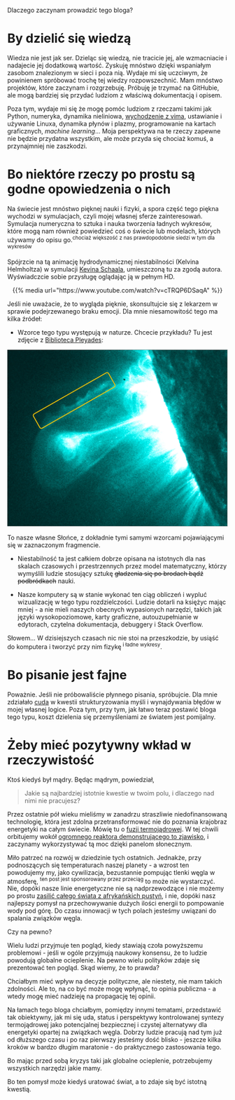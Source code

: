 <!--
.. title: Słowem wstępu
.. slug: an-introduction
.. date: 2017-06-30 09:49:08 UTC+02:00
.. tags: 
.. category: 
.. link: 
.. description: 
.. type: text
-->

Dlaczego zaczynam prowadzić tego bloga?

# By dzielić się wiedzą
Wiedza nie jest jak ser. Dzieląc się wiedzą, nie tracicie jej, ale wzmacniacie i nadajecie jej dodatkową wartość.
Zyskuję mnóstwo dzięki wspaniałym zasobom znalezionym w sieci i poza nią. Wydaje mi się uczciwym, że
powinienem spróbować trochę tej wiedzy rozpowszechnić. Mam mnóstwo projektów, które zaczynam i rozgrzebuję.
Próbuję je trzymać na GitHubie, ale mogą bardziej się przydać ludziom z właściwą dokumentacją i opisem.


Poza tym, wydaje mi się że mogę pomóc ludziom z rzeczami takimi jak Python, numeryka, dynamika nieliniowa,
[wychodzenie z vima](https://stackoverflow.com/questions/11828270/how-to-exit-the-vim-editor),
ustawianie i używanie Linuxa, dynamika płynów i plazmy, programowanie na kartach graficznych, *machine learning*...
Moja perspektywa na te rzeczy zapewne nie będzie przydatna wszystkim, ale może przyda się chociaż komuś, a przynajmniej
nie zaszkodzi.

# Bo niektóre rzeczy po prostu są godne opowiedzenia o nich

Na świecie jest mnóstwo pięknej nauki i fizyki, a spora część tego piękna wychodzi w symulacjach, czyli mojej własnej sferze zainteresowań.
Symulacja numeryczna to sztuka i nauka tworzenia ładnych wykresów, które mogą nam również powiedzieć coś o świecie lub modelach, których używamy do opisu go.<sup>chociaż większość z nas prawdopodobnie siedzi w tym dla wykresów</sup>

Spójrzcie na tą animację hydrodynamicznej niestabilności (Kelvina Helmholtza) w symulacji [Kevina Schaala](http://www.kmschaal.de/), umieszczoną tu za zgodą autora.
Wyświadczcie sobie przysługę oglądając ją w pełnym HD.

<center>{{% media url="https://www.youtube.com/watch?v=cTRQP6DSaqA" %}}</center>

Jeśli nie uważacie, że to wygląda pięknie, skonsultujcie się z lekarzem w sprawie podejrzewanego braku emocji. Dla mnie niesamowitość tego ma kilka źródeł:
* Wzorce tego typu występują w naturze. Chcecie przykładu? Tu jest zdjęcie z [Biblioteca Pleyades](https://www.bibliotecapleyades.net/ciencia/ciencia_sol47.htm):
<center> <img src="/images/solar-kelvin-helmholtz.jpg" width="700"/> </center>

To nasze własne Słońce, z dokładnie tymi samymi wzorcami pojawiającymi się w zaznaczonym fragmencie.

* Niestabilność ta jest całkiem dobrze opisana na istotnych dla nas skalach czasowych i przestrzennych przez model matematyczny, którzy wymyślili ludzie stosujący sztukę ~~gładzenia się po brodach bądź podbródkach~~ nauki.

* Nasze komputery są w stanie wykonać ten ciąg obliczeń i wypluć wizualizację w tego typu rozdzielczości. Ludzie dotarli na księżyc mając mniej - a nie mieli naszych obecnych wypasionych narzędzi, takich jak
języki wysokopoziomowe, karty graficzne, autouzupełnianie w edytorach, czytelna dokumentacja, debuggery i Stack Overflow.

Słowem... W dzisiejszych czasach nic nie stoi na przeszkodzie, by usiąść do komputera i tworzyć przy nim fizykę<sup> i ładne wykresy</sup>.

# Bo pisanie jest fajne

Poważnie. Jeśli nie próbowaliście płynnego pisania, spróbujcie. Dla mnie zdziałało [cuda](https://en.wikipedia.org/wiki/CUDA)
w kwestii strukturyzowania myśli i wynajdywania błędów w mojej własnej logice.
Poza tym, przy tym, jak łatwo teraz postawić bloga tego typu, koszt dzielenia się przemyśleniami
ze światem jest pomijalny.

# Żeby mieć pozytywny wkład w rzeczywistość

Ktoś kiedyś był mądry. Będąc mądrym, powiedział,

> Jakie są najbardziej istotnie kwestie w twoim polu, i dlaczego nad nimi nie pracujesz?

Przez ostatnie pół wieku mieliśmy w zanadrzu straszliwie niedofinansowaną technologię, która jest zdolna
przetransformować nie do poznania krajobraz energetyki na całym świecie. Mówię tu o [fuzji termojądrowej](https://pl.wikipedia.org/wiki/Kontrolowana_synteza_termoj%C4%85drowa). W tej chwili orbitujemy
wokół [ogromnego reaktora demonstrującego to zjawisko](https://pl.wikipedia.org/wiki/S%C5%82o%C5%84ce),
i zaczynamy wykorzystywać tą moc dzięki panelom słonecznym.

Miło patrzeć na rozwój w dziedzinie tych ostatnich. Jednakże, przy podnoszących się temperaturach
naszej planety - a wzrost ten powodujemy my, jako cywilizacja, bezustannie pompując tlenki węgla w atmosferę,
<sup>ten post jest sponsorowany przez przeciąg</sup>
to może nie wystarczyć. Nie, dopóki nasze linie energetyczne nie są nadprzewodzące i nie możemy po prostu [zasilić całego świata
z afrykańskich pustyń](https://cleantechnica.com/2011/12/14/solar-energy-from-the-sahara-desert-could-power-the-world-but-will-it/),
i nie, dopóki nasz najlepszy pomysł na przechowywanie dużych ilości energii to pompowanie wody pod górę.
Do czasu innowacji w tych polach jesteśmy uwiązani do spalania związków węgla.

Czy na pewno?

Wielu ludzi przyjmuje ten pogląd, kiedy stawiają czoła powyższemu problemowi - jeśli w ogóle przyjmują naukowy konsensu,
że to ludzie powodują globalne ocieplenie. Na pewno wielu polityków zdaje się prezentować ten pogląd. Skąd wiemy, że to prawda?

Chciałbym mieć wpływ na decyzje polityczne, ale niestety, nie mam takich zdolności. Ale to,
na co być może mogę wpłynąć, to opinia publiczna - a wtedy mogę mieć nadzieję na propagację tej opinii.

Na łamach tego bloga chciałbym, pomiędzy innymi tematami, przedstawić tak obiektywny, jak mi się uda,
status i perspektywy kontrolowanej syntezy termojądrowej jako potencjalnej bezpiecznej i czystej alternatywy
dla energetyki opartej na związkach węgla. Dobrzy ludzie pracują nad tym już od dłuższego czasu i po raz pierwszy
jesteśmy dość blisko - jeszcze kilka kroków w bardzo długim maratonie - do praktycznego zastosowania tego.

Bo mając przed sobą kryzys taki jak globalne ocieplenie, potrzebujemy wszystkich narzędzi jakie mamy.

Bo ten pomysł może kiedyś uratować świat, a to zdaje się być istotną kwestią.
